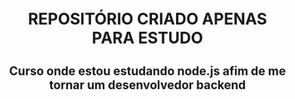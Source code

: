 <h1  align="center">REPOSITÓRIO CRIADO APENAS PARA ESTUDO</h1>
<h2  align="center">Curso onde estou estudando node.js afim de me tornar um desenvolvedor backend </h2>
